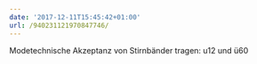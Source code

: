 ```yaml
---
date: '2017-12-11T15:45:42+01:00'
url: /940231121970847746/
---
```

Modetechnische Akzeptanz von Stirnbänder tragen: u12 und ü60
